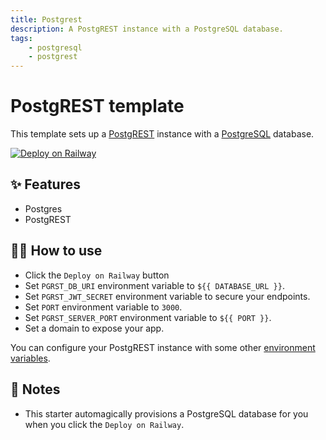 ```yaml
---
title: Postgrest
description: A PostgREST instance with a PostgreSQL database.
tags:
    - postgresql
    - postgrest
---
```


# PostgREST template

This template sets up a [PostgREST](https://postrest.org) instance with a
[PostgreSQL](https://www.postgresql.org/) database.

[![Deploy on Railway](https://railway.app/button.svg)](https://railway.app/new/template/Ya1Bae?referralCode=ItHqgg)

## ✨ Features

-   Postgres
-   PostgREST

## 💁‍♀️ How to use

-   Click the `Deploy on Railway` button
-   Set `PGRST_DB_URI` environment variable to `${{ DATABASE_URL }}`.
-   Set `PGRST_JWT_SECRET` environment variable to secure your endpoints.
-   Set `PORT` environment variable to `3000`.
-   Set `PGRST_SERVER_PORT` environment variable to `${{ PORT }}`.
-   Set a domain to expose your app.

You can configure your PostgREST instance with some other
[environment variables](https://postgrest.org/en/stable/configuration.html#list-of-parameters).

## 📝 Notes

-   This starter automagically provisions a PostgreSQL database for you when you click the
    `Deploy on Railway`.
